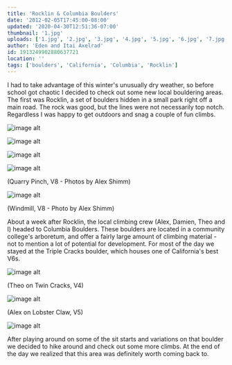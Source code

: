 ```yaml
---
title: 'Rocklin & Columbia Boulders'
date: '2012-02-05T17:45:00-08:00'
updated: '2020-04-30T12:51:36-07:00'
thumbnail: '1.jpg'
uploads: ['1.jpg', '2.jpg', '3.jpg', '4.jpg', '5.jpg', '6.jpg', '7.jpg', '8.jpg']
author: 'Eden and Itai Axelrad'
id: 1913249902880637721
location: ''
tags: ['boulders', 'California', 'Columbia', 'Rocklin']
---
```

I had to take advantage of this winter's unusually dry weather, so before school got chaotic I decided to check out some new local bouldering areas. The first was Rocklin, a set of boulders hidden in a small park right off a main road. The rock was good, but the lines were not necessarily top notch. Regardless I was happy to get outdoors and snag a couple of fun climbs.

![image alt](uploads/1.jpg)

![image alt](uploads/2.jpg)

![image alt](uploads/3.jpg)

![image alt](uploads/4.jpg)

(Quarry Pinch, V8 - Photos by Alex Shimm)

![image alt](uploads/5.jpg)

(Windmill, V8 - Photo by Alex Shimm)

About a week after Rocklin, the local climbing crew (Alex, Damien, Theo and I) headed to Columbia Boulders. These boulders are located in a community college's arboretum, and offer a fairly large amount of climbing material - not to mention a lot of potential for development. For most of the day we stayed at the Triple Cracks boulder, which houses one of California's best V6s.

![image alt](uploads/6.jpg)

(Theo on Twin Cracks, V4)

![image alt](uploads/7.jpg)

(Alex on Lobster Claw, V5)

![image alt](uploads/8.jpg)

After playing around on some of the sit starts and variations on that boulder we decided to hike around and check out some more climbs. At the end of the day we realized that this area was definitely worth coming back to.
